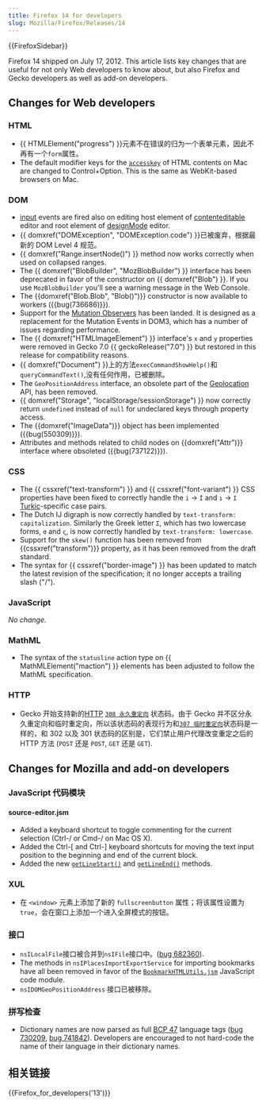 ```yaml
---
title: Firefox 14 for developers
slug: Mozilla/Firefox/Releases/14
---
```


{{FirefoxSidebar}}

Firefox 14 shipped on July 17, 2012. This article lists key changes that are useful for not only Web developers to know about, but also Firefox and Gecko developers as well as add-on developers.

## Changes for Web developers

### HTML

- {{ HTMLElement("progress") }}元素不在错误的归为一个表单元素，因此不再有一个`form`属性。
- The default modifier keys for the [`accesskey`](/zh-CN/HTML/Global_attributes) of HTML contents on Mac are changed to Control+Option. This is the same as WebKit-based browsers on Mac.

### DOM

- [input](/zh-CN/DOM/DOM_event_reference/input) events are fired also on editing host element of [contenteditable](/zh-CN/DOM/element.contentEditable) editor and root element of [designMode](/zh-CN/DOM/document.designMode) editor.
- {{ domxref("DOMException", "DOMException.code") }}已被废弃，根据最新的 DOM Level 4 规范。
- {{ domxref("Range.insertNode()") }} method now works correctly when used on collapsed ranges.
- The {{ domxref("BlobBuilder", "MozBlobBuilder") }} interface has been deprecated in favor of the constructor on {{ domxref("Blob") }}. If you use `MozBlobBuilder` you'll see a warning message in the Web Console.
- The {{domxref("Blob.Blob", "Blob()")}} constructor is now available to workers ({{bug(736686)}}).
- Support for the [Mutation Observers](/zh-CN/DOM/DOM_Mutation_Observers) has been landed. It is designed as a replacement for the Mutation Events in DOM3, which has a number of issues regarding performance.
- The {{ domxref("HTMLImageElement") }} interface's `x` and `y` properties were removed in Gecko 7.0 {{ geckoRelease("7.0") }} but restored in this release for compatibility reasons.
- {{ domxref("Document") }}上的方法`execCommandShowHelp()`和`queryCommandText()`,没有任何作用，已被删除。
- The `GeoPositionAddress` interface, an obsolete part of the [Geolocation](/zh-CN/Using_geolocation) API, has been removed.
- {{ domxref("Storage", "localStorage/sessionStorage") }} now correctly return `undefined` instead of `null` for undeclared keys through property access.
- The {{domxref("ImageData")}} object has been implemented ({{bug(550309)}}).
- Attributes and methods related to child nodes on {{domxref("Attr")}} interface where obsoleted ({{bug(737122)}}).

### CSS

- The {{ cssxref("text-transform") }} and {{ cssxref("font-variant") }} CSS properties have been fixed to correctly handle the `i` → `İ` and `ı` → `I` [Turkic](http://en.wikipedia.org/wiki/Turkic_languages)-specific case pairs.
- The Dutch IJ digraph is now correctly handled by `text-transform: capitalization`. Similarly the Greek letter `Σ`, which has two lowercase forms, `σ` and `ς`, is now correctly handled by `text-transform: lowercase`.
- Support for the `skew()` function has been removed from {{cssxref("transform")}} property, as it has been removed from the draft standard.
- The syntax for {{ cssxref("border-image") }} has been updated to match the latest revision of the specification; it no longer accepts a trailing slash ("/").

### JavaScript

_No change._

### MathML

- The syntax of the `statusline` action type on {{ MathMLElement("maction") }} elements has been adjusted to follow the MathML specification.

### HTTP

- Gecko 开始支持新的[HTTP](/zh-CN/HTTP) [`308 永久重定向`](/zh-CN/HTTP/HTTP_response_codes#308) 状态码。由于 Gecko 并不区分永久重定向和临时重定向，所以该状态码的表现行为和[`307 临时重定向`](/zh-CN/HTTP/HTTP_response_codes#307)状态码是一样的，和 302 以及 301 状态码的区别是，它们禁止用户代理改变重定之后的 HTTP 方法 (`POST` 还是 `POST`, `GET` 还是 `GET`).

## Changes for Mozilla and add-on developers

### JavaScript 代码模块

#### source-editor.jsm

- Added a keyboard shortcut to toggle commenting for the current selection (Ctrl-/ or Cmd-/ on Mac OS X).
- Added the Ctrl-\[ and Ctrl-] keyboard shortcuts for moving the text input position to the beginning and end of the current block.
- Added the new [`getLineStart()`](/zh-CN/JavaScript_code_modules/source-editor.jsm#getLineStart%28%29) and [`getLineEnd()`](/zh-CN/JavaScript_code_modules/source-editor.jsm#getLineEnd%28%29) methods.

### XUL

- 在 `<window>` 元素上添加了新的 `fullscreenbutton` 属性；将该属性设置为`true`，会在窗口上添加一个进入全屏模式的按钮。

### 接口

- `nsILocalFile`接口被合并到`nsIFile`接口中。([bug 682360](https://bugzilla.mozilla.org/show_bug.cgi?id=682360)).
- The methods in `nsIPlacesImportExportService` for importing bookmarks have all been removed in favor of the [`BookmarkHTMLUtils.jsm`](/zh-CN/JavaScript_code_modules/BookmarkHTMLUtils.jsm) JavaScript code module.
- `nsIDOMGeoPositionAddress` 接口已被移除。

### 拼写检查

- Dictionary names are now parsed as full [BCP 47](http://tools.ietf.org/html/bcp47) language tags ([bug 730209](https://bugzilla.mozilla.org/show_bug.cgi?id=730209), [bug 741842](https://bugzilla.mozilla.org/show_bug.cgi?id=741842)). Developers are encouraged to not hard-code the name of their language in their dictionary names.

## 相关链接

{{Firefox_for_developers('13')}}
